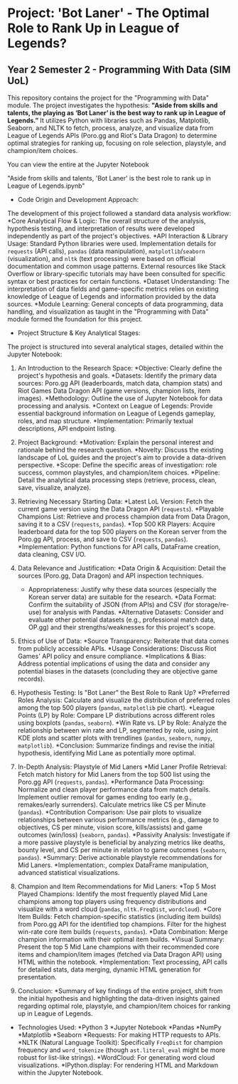 # Project: 'Bot Laner' - The Optimal Role to Rank Up in League of Legends?
## Year 2 Semester 2 - Programming With Data (SIM UoL)

This repository contains the project for the "Programming with Data" module. The project investigates the hypothesis: **"Aside from skills and talents, the playing as ‘Bot Laner’ is the best way to rank up in League of Legends.”** It utilizes Python with libraries such as Pandas, Matplotlib, Seaborn, and NLTK to fetch, process, analyze, and visualize data from League of Legends APIs (Poro.gg and Riot's Data Dragon) to determine optimal strategies for ranking up, focusing on role selection, playstyle, and champion/item choices.

You can view the entire at the Jupyter Notebook 

"Aside from skills and talents, 'Bot Laner' is the best role to rank up in League of Legends.ipynb"

- Code Origin and Development Approach:

The development of this project followed a standard data analysis workflow:
  *Core Analytical Flow & Logic: The overall structure of the analysis, hypothesis testing, and interpretation of results were developed independently as part of the project's objectives.
  *API Interaction & Library Usage: Standard Python libraries were used. Implementation details for `requests` (API calls), `pandas` (data manipulation), `matplotlib`/`seaborn` (visualization), and `nltk` (text processing) were based on official documentation and common usage patterns. External resources like Stack Overflow or library-specific tutorials may have been consulted for specific syntax or best practices for certain functions.
  *Dataset Understanding: The interpretation of data fields and game-specific metrics relies on existing knowledge of League of Legends and information provided by the data sources.
  *Module Learning: General concepts of data programming, data handling, and visualization as taught in the "Programming with Data" module formed the foundation for this project.


- Project Structure & Key Analytical Stages:

The project is structured into several analytical stages, detailed within the Jupyter Notebook:

1. An Introduction to the Research Space:
    *Objective: Clearly define the project's hypothesis and goals.
    *Datasets: Identify the primary data sources: Poro.gg API (leaderboards, match data, champion stats) and Riot Games Data Dragon API (game versions, champion lists, item images).
    *Methodology: Outline the use of Jupyter Notebook for data processing and analysis.
    *Context on League of Legends: Provide essential background information on League of Legends gameplay, roles, and map structure.
    *Implementation: Primarily textual descriptions, API endpoint listing.

2. Project Background:
    *Motivation: Explain the personal interest and rationale behind the research question.
    *Novelty: Discuss the existing landscape of LoL guides and the project's aim to provide a data-driven perspective.
    *Scope: Define the specific areas of investigation: role success, common playstyles, and champion/item choices.
    *Pipeline: Detail the analytical data processing steps (retrieve, process, clean, save, visualize, analyze).

3. Retrieving Necessary Starting Data:
    *Latest LoL Version: Fetch the current game version using the Data Dragon API (`requests`).
    *Playable Champions List: Retrieve and process champion data from Data Dragon, saving it to a CSV (`requests`, `pandas`).
    *Top 500 KR Players: Acquire leaderboard data for the top 500 players on the Korean server from the Poro.gg API, process, and save to CSV (`requests`, `pandas`).
    *Implementation: Python functions for API calls, DataFrame creation, data cleaning, CSV I/O.

4. Data Relevance and Justification:
    *Data Origin & Acquisition: Detail the sources (Poro.gg, Data Dragon) and API inspection techniques.
    * Appropriateness: Justify why these data sources (especially the Korean server data) are suitable for the research.
    *Data Format: Confirm the suitability of JSON (from APIs) and CSV (for storage/re-use) for analysis with Pandas.
    *Alternative Datasets: Consider and evaluate other potential datasets (e.g., professional match data, OP.gg) and their strengths/weaknesses for this project's scope.

5. Ethics of Use of Data:
    *Source Transparency: Reiterate that data comes from publicly accessible APIs.
    *Usage Considerations: Discuss Riot Games' API policy and ensure compliance.
    *Implications & Bias: Address potential implications of using the data and consider any potential biases in the datasets (concluding they are objective game records).

6. Hypothesis Testing: Is "Bot Laner" the Best Role to Rank Up?
    *Preferred Roles Analysis: Calculate and visualize the distribution of preferred roles among the top 500 players (`pandas`, `matplotlib` pie chart).
    *League Points (LP) by Role: Compare LP distributions across different roles using boxplots (`pandas`, `seaborn`).
    *Win Rate vs. LP by Role: Analyze the relationship between win rate and LP, segmented by role, using joint KDE plots and scatter plots with trendlines (`pandas`, `seaborn`, `numpy`, `matplotlib`).
    *Conclusion: Summarize findings and revise the initial hypothesis, identifying Mid Lane as potentially more optimal.


7. In-Depth Analysis: Playstyle of Mid Laners
    *Mid Laner Profile Retrieval: Fetch match history for Mid Laners from the top 500 list using the Poro.gg API (`requests`, `pandas`).
    *Performance Data Processing: Normalize and clean player performance data from match details. Implement outlier removal for games ending too early (e.g., remakes/early surrenders). Calculate metrics like CS per Minute (`pandas`).
    *Contribution Comparison: Use pair plots to visualize relationships between various performance metrics (e.g., damage to objectives, CS per minute, vision score, kills/assists) and game outcomes (win/loss) (`seaborn`, `pandas`).
    *Passivity Analysis: Investigate if a more passive playstyle is beneficial by analyzing metrics like deaths, bounty level, and CS per minute in relation to game outcomes (`seaborn`, `pandas`).
    *Summary: Derive actionable playstyle recommendations for Mid Laners.
    *Implementation:, complex DataFrame manipulation, advanced statistical visualizations.

8. Champion and Item Recommendations for Mid Laners:
    *Top 5 Most Played Champions: Identify the most frequently played Mid Lane champions among top players using frequency distributions and visualize with a word cloud (`pandas`, `nltk.FreqDist`, `wordcloud`).
    *Core Item Builds: Fetch champion-specific statistics (including item builds) from Poro.gg API for the identified top champions. Filter for the highest win-rate core item builds (`requests`, `pandas`).
    *Data Combination: Merge champion information with their optimal item builds.
    *Visual Summary: Present the top 5 Mid Lane champions with their recommended core items and champion/item images (fetched via Data Dragon API) using HTML within the notebook.
    *Implementation: Text processing, API calls for detailed stats, data merging, dynamic HTML generation for presentation.

9. Conclusion:
    *Summary of key findings of the entire project, shift from the initial hypothesis and highlighting the data-driven insights gained regarding optimal role, playstyle, and champion/item choices for ranking up in League of Legends.

- Technologies Used:
*Python 3
*Jupyter Notebook
*Pandas
*NumPy
*Matplotlib
*Seaborn
*Requests: For making HTTP requests to APIs.
*NLTK (Natural Language Toolkit): Specifically `FreqDist` for champion frequency and `word_tokenize` (though `ast.literal_eval` might be more robust for list-like strings).
*WordCloud: For generating word cloud visualizations.
*IPython.display: For rendering HTML and Markdown within the Jupyter Notebook.
